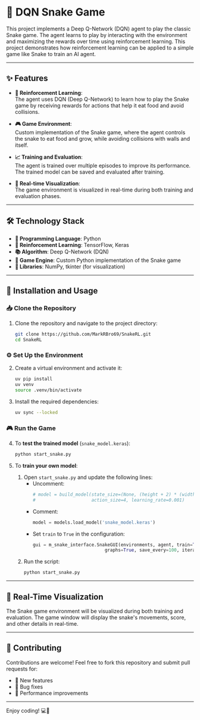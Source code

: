 # 🐍 DQN Snake Game

This project implements a Deep Q-Network (DQN) agent to play the classic Snake game. The agent learns to play by interacting with the environment and maximizing the rewards over time using reinforcement learning. This project demonstrates how reinforcement learning can be applied to a simple game like Snake to train an AI agent.

---

## ✨ Features

- **🎯 Reinforcement Learning**:  
  The agent uses DQN (Deep Q-Network) to learn how to play the Snake game by receiving rewards for actions that help it eat food and avoid collisions.

- **🎮 Game Environment**:  
  Custom implementation of the Snake game, where the agent controls the snake to eat food and grow, while avoiding collisions with walls and itself.

- **📈 Training and Evaluation**:  
  The agent is trained over multiple episodes to improve its performance. The trained model can be saved and evaluated after training.

- **👀 Real-time Visualization**:  
  The game environment is visualized in real-time during both training and evaluation phases.

---

## 🛠️ Technology Stack

- **📝 Programming Language**: Python
- **🤖 Reinforcement Learning**: TensorFlow, Keras
- **📚 Algorithm**: Deep Q-Network (DQN)
- **🎲 Game Engine**: Custom Python implementation of the Snake game
- **🔧 Libraries**: NumPy, tkinter (for visualization)

---

## 🚀 Installation and Usage

### 📥 Clone the Repository
1. Clone the repository and navigate to the project directory:
    ```bash
    git clone https://github.com/MarkRBro69/SnakeRL.git
    cd SnakeRL
    ```

### ⚙️ Set Up the Environment
2. Create a virtual environment and activate it:
    ```bash
    uv pip install
    uv venv
    source .venv/bin/activate
    ```

3. Install the required dependencies:
    ```bash
    uv sync --locked
    ```

### 🎮 Run the Game
4. To **test the trained model** (`snake_model.keras`):  
    ```bash
    python start_snake.py
    ```

5. To **train your own model**:  
    1. Open `start_snake.py` and update the following lines:  
        - Uncomment:
          ```python
          # model = build_model(state_size=(None, (height + 2) * (width + 2) * 6),
          #                     action_size=4, learning_rate=0.001)
          ```
        - Comment:
          ```python
          model = models.load_model('snake_model.keras')
          ```
        - Set `train` to `True` in the configuration:
          ```python
          gui = m_snake_interface.SnakeGUI(environments, agent, train=True, render_flag=True,
                                     graphs=True, save_every=100, iterations=100_000)
          ```
    2. Run the script:
        ```bash
        python start_snake.py
        ```

---

## 👀 Real-Time Visualization

The Snake game environment will be visualized during both training and evaluation. The game window will display the snake's movements, score, and other details in real-time.

---

## 🤝 Contributing

Contributions are welcome! Feel free to fork this repository and submit pull requests for:  
- 🌟 New features  
- 🐛 Bug fixes  
- 🚀 Performance improvements  

---

Enjoy coding! 💻🐍